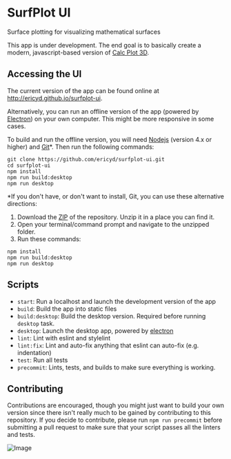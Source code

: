 # SurfPlot UI
Surface plotting for visualizing mathematical surfaces

This app is under development.  The end goal is to basically create a modern, javascript-based 
version of [Calc Plot 3D][calcplot].

## Accessing the UI

The current version of the app can be found online at <http://ericyd.github.io/surfplot-ui>.

Alternatively, you can run an offline version of the app (powered by [Electron][electron]) on your own computer.
This might be more responsive in some cases.

To build and run the offline version, you will need [Nodejs](node) (version 4.x or higher) and [Git][git]*.  Then run the following commands:

```
git clone https://github.com/ericyd/surfplot-ui.git
cd surfplot-ui
npm install
npm run build:desktop
npm run desktop
```

*If you don't have, or don't want to install, Git, you can use these alternative directions:

1. Download the [ZIP](https://github.com/ericyd/surfplot-ui/archive/master.zip) of the repository.
Unzip it in a place you can find it.
2. Open your terminal/command prompt and navigate to the unzipped folder.
3. Run these commands:

```
npm install
npm run build:desktop
npm run desktop
```

## Scripts

* `start`: Run a localhost and launch the development version of the app
* `build`: Build the app into static files
* `build:desktop`: Build the desktop version. Required before running `desktop` task.
* `desktop`: Launch the desktop app, powered by [electron][electron]
* `lint`: Lint with eslint and stylelint
* `lint:fix`: Lint and auto-fix anything that eslint can auto-fix (e.g. indentation)
* `test`: Run all tests
* `precommit`: Lints, tests, and builds to make sure everything is working.

## Contributing

Contributions are encouraged, though you might just want to build your own version since
there isn't really much to be gained by contributing to this repository.
If you decide to contribute, please run `npm run precommit` before submitting a pull
request to make sure that your script passes all the linters and tests.

![Image](https://travis-ci.org/ericyd/surfplot-ui.svg?branch=master)

[calcplot]: http://web.monroecc.edu/manila/webfiles/pseeburger/CalcPlot3D/
[electron]: http://electron.atom.io/
[node]: http://nodejs.org/
[git]: https://git-scm.com/